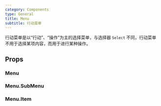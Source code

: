 ```yaml
---
category: Components
type: General
title: Menu
subtitle: 行动菜单
---
```


行动菜单是以“行动”、“操作”为主的选择菜单，与选择器 `Select` 不同，行动菜单不用于选择某项内容，而用于进行某种操作。

## Props
### Menu
### Menu.SubMenu
### Menu.Item